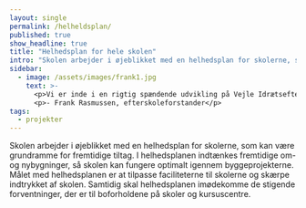 ```yaml
---
layout: single
permalink: /helheldsplan/
published: true
show_headline: true
title: "Helhedsplan for hele skolen"
intro: "Skolen arbejder i øjeblikket med en helhedsplan for skolerne, som kan være grundramme for fremtidige tiltag. I helhedsplanen indtænkes fremtidige om- og nybygninger, så skolen kan fungere optimalt igennem byggeprojekterne. Målet med helhedsplanen er at tilpasse faciliteterne til skolerne og skærpe indtrykket af skolen. Samtidig skal helhedsplanen imødekomme de stigende forventninger, der er til boforholdene på skoler og kursuscentre."
sidebar:
  - image: /assets/images/frank1.jpg
    text: >-
      <p>Vi er inde i en rigtig spændende udvikling på Vejle Idrætsefterskole. Vi har lige fået meget bedre faciliteter til styrketræning, dans og klasseundervisning - og vi har bygget et testcenter. Vi har fået anlagt ny kunstgræsbane og atletikbane. Næste punkt på ønskelisten er en svømmesø og yderligere forbedring af rammerne på skolen. Vi håber, at du vil hjælpe med at støtte fonden, så vi sammen kan sikre skolens fremtid.</p>
      <p>- Frank Rasmussen, efterskoleforstander</p>
tags:
  - projekter
---
```


Skolen arbejder i øjeblikket med en helhedsplan for skolerne, som kan være grundramme for fremtidige tiltag. I helhedsplanen indtænkes fremtidige om- og nybygninger, så skolen kan fungere optimalt igennem byggeprojekterne. Målet med helhedsplanen er at tilpasse faciliteterne til skolerne og skærpe indtrykket af skolen. Samtidig skal helhedsplanen imødekomme de stigende forventninger, der er til boforholdene på skoler og kursuscentre.